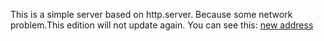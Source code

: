 This is a simple server based on http.server.
Because some network problem.This edition will not update again.
You can see this: [new address](https://gitee.com/tang142857/live_serve)
